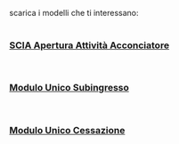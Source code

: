 scarica i modelli che ti interessano:
<br><br/>
### [SCIA Apertura Attività Acconciatore][87ff4a7a]

   [87ff4a7a]: http://www.umbriageo.regione.umbria.it/AccessoUnico/modulistica/03.pdf "vai al modulo"
<br>
### [Modulo Unico Subingresso][7cf4384a]

   [7cf4384a]: http://www.umbriageo.regione.umbria.it/AccessoUnico/modulistica/23.pdf "vai al modulo"
<br>
### [Modulo Unico Cessazione][47441420]

   [47441420]: http://www.umbriageo.regione.umbria.it/AccessoUnico/modulistica/22.pdf "vai al modulo"
